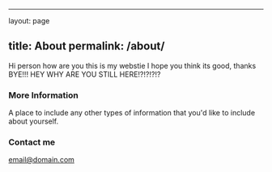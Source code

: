 
---
layout: page












title: About
permalink: /about/
---

Hi person how are you this is my webstie I hope you think its good, thanks BYE!!!
HEY WHY ARE YOU STILL HERE!?!?!?!?

### More Information

A place to include any other types of information that you'd like to include about yourself.

### Contact me

[email@domain.com](mailto:email@domain.com)
